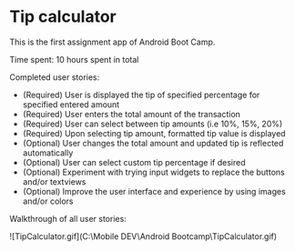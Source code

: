 Tip calculator
===============

This is the first assignment app of Android Boot Camp.

Time spent: 10 hours spent in total

Completed user stories:


-  (Required) User is displayed the tip of specified percentage for specified entered amount 
-  (Required) User enters the total amount of the transaction
-  (Required) User can select between tip amounts (i.e 10%, 15%, 20%)
-  (Required) Upon selecting tip amount, formatted tip value is displayed
-  (Optional) User changes the total amount and updated tip is reflected automatically 
-  (Optional) User can select custom tip percentage if desired 
-  (Optional) Experiment with trying input widgets to replace the buttons and/or textviews
-  (Optional) Improve the user interface and experience by using images and/or colors
 
Walkthrough of all user stories:

![TipCalculator.gif](C:\Mobile DEV\Android Bootcamp\TipCalculator.gif)
